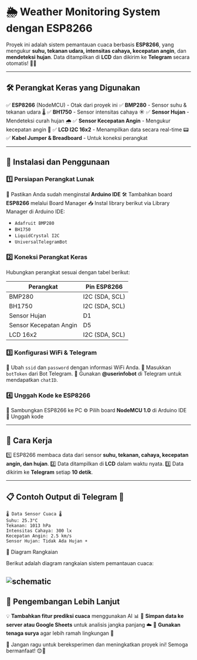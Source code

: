 # 🌦️ Weather Monitoring System dengan ESP8266

Proyek ini adalah sistem pemantauan cuaca berbasis **ESP8266**, yang mengukur **suhu, tekanan udara, intensitas cahaya, kecepatan angin**, dan **mendeteksi hujan**. Data ditampilkan di **LCD** dan dikirim ke **Telegram** secara otomatis! 📡📲

---

## 🛠️ Perangkat Keras yang Digunakan
✅ **ESP8266** (NodeMCU) - Otak dari proyek ini
✅ **BMP280** - Sensor suhu & tekanan udara 🌡️
✅ **BH1750** - Sensor intensitas cahaya ☀️
✅ **Sensor Hujan** - Mendeteksi curah hujan 🌧️
✅ **Sensor Kecepatan Angin** - Mengukur kecepatan angin 💨
✅ **LCD I2C 16x2** - Menampilkan data secara real-time 📟
✅ **Kabel Jumper & Breadboard** - Untuk koneksi perangkat

---

## 🔧 Instalasi dan Penggunaan

### 1️⃣ Persiapan Perangkat Lunak
💾 Pastikan Anda sudah menginstal **Arduino IDE**
🛠️ Tambahkan board **ESP8266** melalui Board Manager
📥 Instal library berikut via Library Manager di Arduino IDE:
  - `Adafruit BMP280`
  - `BH1750`
  - `LiquidCrystal I2C`
  - `UniversalTelegramBot`

### 2️⃣ Koneksi Perangkat Keras
Hubungkan perangkat sesuai dengan tabel berikut:

| Perangkat | Pin ESP8266 |
|-----------|------------|
| BMP280    | I2C (SDA, SCL) |
| BH1750    | I2C (SDA, SCL) |
| Sensor Hujan | D1 |
| Sensor Kecepatan Angin | D5 |
| LCD 16x2 | I2C (SDA, SCL) |

### 3️⃣ Konfigurasi WiFi & Telegram
🔹 Ubah `ssid` dan `password` dengan informasi WiFi Anda.
🔹 Masukkan `botToken` dari Bot Telegram.
🔹 Gunakan **@userinfobot** di Telegram untuk mendapatkan `chatID`.

### 4️⃣ Unggah Kode ke ESP8266
🔌 Sambungkan ESP8266 ke PC
⚙️ Pilih board **NodeMCU 1.0** di Arduino IDE
🚀 Unggah kode

---

## 📌 Cara Kerja
1️⃣ ESP8266 membaca data dari sensor **suhu, tekanan, cahaya, kecepatan angin, dan hujan**. 
2️⃣ Data ditampilkan di **LCD** dalam waktu nyata. 
3️⃣ Data dikirim ke **Telegram** setiap **10 detik**.

---

## 📋 Contoh Output di Telegram 📲
```
🌡️ Data Sensor Cuaca 🌡️
Suhu: 25.3°C
Tekanan: 1013 hPa
Intensitas Cahaya: 300 lx
Kecepatan Angin: 2.5 km/s
Sensor Hujan: Tidak Ada Hujan ☀️
```
🔌 Diagram Rangkaian

Berikut adalah diagram rangkaian sistem pemantauan cuaca:

![schematic](https://github.com/user-attachments/assets/637be179-84f9-41e6-b72b-caf6161eeb59)
---

## 🚀 Pengembangan Lebih Lanjut
💡 **Tambahkan fitur prediksi cuaca** menggunakan AI 📊
💾 **Simpan data ke server atau Google Sheets** untuk analisis jangka panjang ☁️
🔋 **Gunakan tenaga surya** agar lebih ramah lingkungan 🌱

📢 Jangan ragu untuk bereksperimen dan meningkatkan proyek ini! Semoga bermanfaat! 😊🚀
